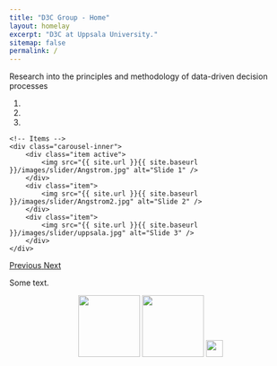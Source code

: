 ```yaml
---
title: "D3C Group - Home"
layout: homelay
excerpt: "D3C at Uppsala University."
sitemap: false
permalink: /
---
```

Research into the principles and methodology of data-driven decision processes

<div markdown="0" id="carousel" class="carousel slide" data-ride="carousel" data-interval="4000" data-pause="hover" >
    <!-- Menu -->
    <ol class="carousel-indicators">
        <li data-target="#carousel" data-slide-to="0" class="active"></li>
        <li data-target="#carousel" data-slide-to="1"></li>
        <li data-target="#carousel" data-slide-to="2"></li>
    </ol>

    <!-- Items -->
    <div class="carousel-inner">
        <div class="item active">
            <img src="{{ site.url }}{{ site.baseurl }}/images/slider/Angstrom.jpg" alt="Slide 1" />
        </div>
        <div class="item">
            <img src="{{ site.url }}{{ site.baseurl }}/images/slider/Angstrom2.jpg" alt="Slide 2" />
        </div>
        <div class="item">
            <img src="{{ site.url }}{{ site.baseurl }}/images/slider/uppsala.jpg" alt="Slide 3" />
        </div>
    </div>
  <a class="left carousel-control" href="#carousel" role="button" data-slide="prev">
    <span class="glyphicon glyphicon-chevron-left" aria-hidden="true"></span>
    <span class="sr-only">Previous</span>
  </a>
  <a class="right carousel-control" href="#carousel" role="button" data-slide="next">
    <span class="glyphicon glyphicon-chevron-right" aria-hidden="true"></span>
    <span class="sr-only">Next</span>
  </a>
</div>


Some text.


<center>
<figure class="fourth">
  <img src="{{ site.url }}{{ site.baseurl }}/images/logos/UU.png" style="height: 110px;">
  <img src="{{ site.url }}{{ site.baseurl }}/images/logos/vr.png" style="height: 110px;">
  <img src="{{ site.url }}{{ site.baseurl }}/images/logos/wasp.png" style="height: 30px;">
</figure>
</center>
